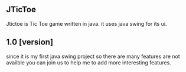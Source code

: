 ## JTicToe
Jtictoe is Tic Toe game written in java. it uses java swing for its ui.
## 1.0 [version]
since it is my first java swing project so there are many features are not availble you can join us to help me to add more interesting features.
